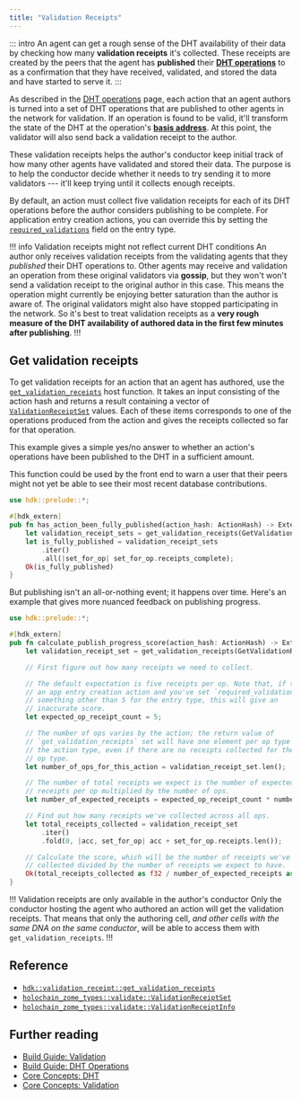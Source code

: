 ```yaml
---
title: "Validation Receipts"
---
```


::: intro
An agent can get a rough sense of the DHT availability of their data by checking how many **validation receipts** it's collected. These receipts are created by the peers that the agent has **published** their [**DHT operations**](/build/dht-operations/) to as a confirmation that they have received, validated, and stored the data and have started to serve it.
:::

As described in the [DHT operations](/build/dht-operations/) page, each action that an agent authors is turned into a set of DHT operations that are published to other agents in the network for validation. If an operation is found to be valid, it'll transform the state of the DHT at the operation's [**basis address**](/resources/glossary/#basis-address). At this point, the validator will also send back a validation receipt to the author.

These validation receipts helps the author's conductor keep initial track of how many other agents have validated and stored their data. The purpose is to help the conductor decide whether it needs to try sending it to more validators --- it'll keep trying until it collects enough receipts.

By default, an action must collect five validation receipts for each of its DHT operations before the author considers publishing to be complete. For application entry creation actions, you can override this by setting the [`required_validations`](/build/entries/#required-validations) field on the entry type.

!!! info Validation receipts might not reflect current DHT conditions
An author only receives validation receipts from the validating agents that they _published_ their DHT operations to. Other agents may receive and validation an operation from these original validators via **gossip**, but they won't won't send a validation receipt to the original author in this case. <!-- TODO: this behaviour will change in 0.5 -->This means the operation might currently be enjoying better saturation than the author is aware of. The original validators might also have stopped participating in the network. So it's best to treat validation receipts as a **very rough measure of the DHT availability of authored data in the first few minutes after publishing**.
!!!

## Get validation receipts

To get validation receipts for an action that an agent has authored, use the [`get_validation_receipts`](https://docs.rs/hdk/latest/hdk/validation_receipt/fn.get_validation_receipts.html) host function. It takes an input consisting of the action hash and returns a result containing a vector of [`ValidationReceiptSet`](https://docs.rs/hdk/latest/hdk/prelude/struct.ValidationReceiptSet.html) values. Each of these items corresponds to one of the operations produced from the action and gives the receipts collected so far for that operation.

This example gives a simple yes/no answer to whether an action's operations have been published to the DHT in a sufficient amount.

This function could be used by the front end to warn a user that their peers might not yet be able to see their most recent database contributions.

```rust
use hdk::prelude::*;

#[hdk_extern]
pub fn has_action_been_fully_published(action_hash: ActionHash) -> ExternResult<bool> {
    let validation_receipt_sets = get_validation_receipts(GetValidationReceiptsInput { action_hash })?;
    let is_fully_published = validation_receipt_sets
        .iter()
        .all(|set_for_op| set_for_op.receipts_complete);
    Ok(is_fully_published)
}
```

But publishing isn't an all-or-nothing event; it happens over time. Here's an example that gives more nuanced feedback on publishing progress.

<!-- TODO/FIXME: currently this function will give inaccurate results. Fix this if https://github.com/holochain/holochain/issues/4861 gets resolved -->

```rust
use hdk::prelude::*;

#[hdk_extern]
pub fn calculate_publish_progress_score(action_hash: ActionHash) -> ExternResult<f32> {
    let validation_receipt_set = get_validation_receipts(GetValidationReceiptsInput { action_hash })?;

    // First figure out how many receipts we need to collect.

    // The default expectation is five receipts per op. Note that, if this is
    // an app entry creation action and you've set `required_validations` to
    // something other than 5 for the entry type, this will give an
    // inaccurate score.
    let expected_op_receipt_count = 5;

    // The number of ops varies by the action; the return value of
    // `get_validation_receipts` set will have one element per op type for
    // the action type, even if there are no receipts collected for the given
    // op type.
    let number_of_ops_for_this_action = validation_receipt_set.len();

    // The number of total receipts we expect is the number of expected
    // receipts per op multiplied by the number of ops.
    let number_of_expected_receipts = expected_op_receipt_count * number_of_ops_for_this_action;

    // Find out how many receipts we've collected across all ops.
    let total_receipts_collected = validation_receipt_set
        .iter()
        .fold(0, |acc, set_for_op| acc + set_for_op.receipts.len());

    // Calculate the score, which will be the number of receipts we've
    // collected divided by the number of receipts we expect to have.
    Ok(total_receipts_collected as f32 / number_of_expected_receipts as f32)
}
```

!!! Validation receipts are only available in the author's conductor
Only the conductor hosting the agent who authored an action will get the validation receipts. That means that only the authoring cell, _and other cells with the same DNA on the same conductor_, will be able to access them with `get_validation_receipts`.
!!!

## Reference

* [`hdk::validation_receipt::get_validation_receipts`](https://docs.rs/hdk/latest/hdk/validation_receipt/fn.get_validation_receipts.html)
* [`holochain_zome_types::validate::ValidationReceiptSet`](https://docs.rs/holochain_zome_types/latest/holochain_zome_types/validate/struct.ValidationReceiptSet.html)
* [`holochain_zome_types::validate::ValidationReceiptInfo`](https://docs.rs/holochain_zome_types/latest/holochain_zome_types/validate/struct.ValidationReceiptInfo.html)

## Further reading

* [Build Guide: Validation](/build/validation/)
* [Build Guide: DHT Operations](/build/dht-operations/)
* [Core Concepts: DHT](/concepts/4_dht/)
* [Core Concepts: Validation](/concepts/7_validation/)